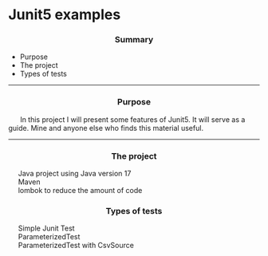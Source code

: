 # Junit5 examples 

<h3 align="center">Summary</h3>

<ul>
  <li>Purpose</li>
  <li>The project</li>
  <li>Types of tests</li>
</ul>

<hr>
<h3 align="center">Purpose</h3>

<p align="left">
  &nbsp;&nbsp;&nbsp;&nbsp;&nbsp;
In this project I will present some features of Junit5. It will serve as a guide. Mine and anyone else who finds this material useful.<br>
 </p>
<hr>

<h3 align="center"> 
  The project
</h3>

<p align="justify">
  &nbsp;&nbsp;&nbsp;&nbsp;&nbsp;Java project using Java version 17<br>
  &nbsp;&nbsp;&nbsp;&nbsp;&nbsp;Maven<br>
  &nbsp;&nbsp;&nbsp;&nbsp;&nbsp;lombok to reduce the amount of code<br>
  
</p>

<h3 align="center"> 
  Types of tests
</h3>

<p align="justify">
  &nbsp;&nbsp;&nbsp;&nbsp;&nbsp;Simple Junit Test<br>
  &nbsp;&nbsp;&nbsp;&nbsp;&nbsp;ParameterizedTest<br>
  &nbsp;&nbsp;&nbsp;&nbsp;&nbsp;ParameterizedTest with CsvSource<br>
</p>